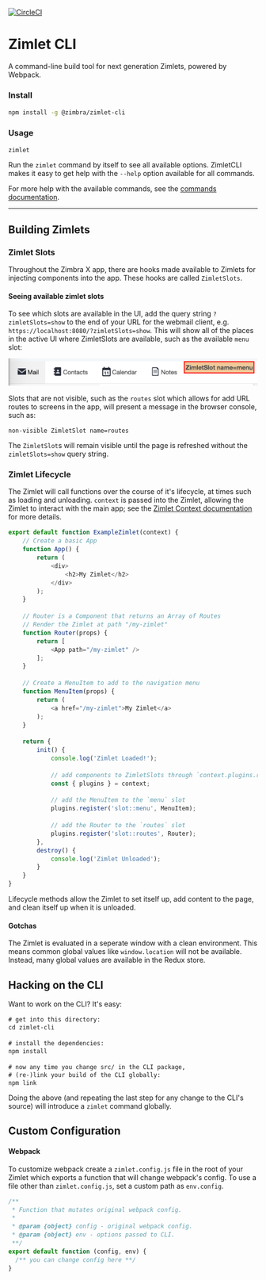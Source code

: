 [![CircleCI](https://circleci.com/gh/Zimbra/zimlet-cli.svg?style=shield&circle-token=770fdb94c5adb3ca436855b59c752a77fc4e7fed)](https://circleci.com/gh/Zimbra/zimlet-cli)

# Zimlet CLI

A command-line build tool for next generation Zimlets, powered by Webpack.

### Install

```sh
npm install -g @zimbra/zimlet-cli
```

### Usage

```
zimlet
```

Run the `zimlet` command by itself to see all available options. ZimletCLI makes it easy to get help with the `--help` option available for all commands.

For more help with the available commands, see the [commands documentation](https://github.com/pl12133/zimlet-cli/tree/docs/first-draft/docs/commands.md#TODOChange+Repo+To+Zimbra).

---

## Building Zimlets

### Zimlet Slots

Throughout the Zimbra X app, there are hooks made available to Zimlets for injecting components into the app. These hooks are called `ZimletSlots`.

#### Seeing available zimlet slots

To see which slots are available in the UI, add the query string `?zimletSlots=show` to the end of your URL for the webmail client, e.g. `https://localhost:8080/?zimletSlots=show`.  This will show all of the places in the active UI where ZimletSlots are available, such as the available `menu` slot:

 ![show slot](./showSlot.png)

Slots that are not visible, such as the `routes` slot which allows for add URL routes to screens in the app, will present a message in the browser console, such as:
```
non-visible ZimletSlot name=routes
```

The `ZimletSlot`s will remain visible until the page is refreshed without the `zimletSlots=show` query string.

### Zimlet Lifecycle

The Zimlet will call functions over the course of it's lifecycle, at times such as loading and unloading. `context` is passed into the Zimlet, allowing the Zimlet to interact with the main app; see the [Zimlet Context documentation](https://github.com/pl12133/zimlet-cli/tree/docs/first-draft/docs/zimlet-context.md#TODOChange+Repo+To+Zimbra) for more details.

```js
export default function ExampleZimlet(context) {
	// Create a basic App
	function App() {
		return (
			<div>
				<h2>My Zimlet</h2>
			</div>
		);
	}

	// Router is a Component that returns an Array of Routes
	// Render the Zimlet at path "/my-zimlet"
	function Router(props) {
		return [
			<App path="/my-zimlet" />
		];
	}

	// Create a MenuItem to add to the navigation menu
	function MenuItem(props) {
		return (
			<a href="/my-zimlet">My Zimlet</a>
		);
	}

	return {
		init() {
			console.log('Zimlet Loaded!');

			// add components to ZimletSlots through `context.plugins.register`
			const { plugins } = context;

			// add the MenuItem to the `menu` slot
			plugins.register('slot::menu', MenuItem);

			// add the Router to the `routes` slot
			plugins.register('slot::routes', Router);
		},
		destroy() {
			console.log('Zimlet Unloaded');
		}
	}
}
```

Lifecycle methods allow the Zimlet to set itself up, add content to the page, and clean itself up when it is unloaded.

#### Gotchas

The Zimlet is evaluated in a seperate window with a clean environment. This means common global values like `window.location` will not be available. Instead, many global values are available in the Redux store.

## Hacking on the CLI

Want to work on the CLI? It's easy:

```
# get into this directory:
cd zimlet-cli

# install the dependencies:
npm install

# now any time you change src/ in the CLI package,
# (re-)link your build of the CLI globally:
npm link
```

Doing the above (and repeating the last step for any change to the CLI's source) will introduce a `zimlet` command globally.


## Custom Configuration

#### Webpack

To customize webpack create a `zimlet.config.js` file in the root of your Zimlet which exports a function that will change webpack's config. To use a file other than `zimlet.config.js`, set a custom path as `env.config`.

```js
/**
 * Function that mutates original webpack config.
 *
 * @param {object} config - original webpack config.
 * @param {object} env - options passed to CLI.
 **/
export default function (config, env) {
  /** you can change config here **/
}
```
